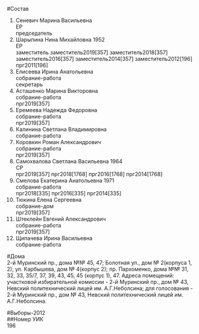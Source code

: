 #Состав  
1. Сеневич Марина Васильевна  
    ЕР  
    председатель  
2. Шарыпина Нина Михайловна 1952  
    ЕР  
    заместитель заместитель2019[357] заместитель2018[357] заместитель2016[357] заместитель2014[357] заместитель2012[196] прг2011[196]  
3. Елисеева Ирина Анатольевна  
    собрание-работа  
    секретарь  
4. Асташенко Марина Викторовна  
    собрание-работа  
    прг2019[357]  
5. Еремеева Надежда Федоровна  
    собрание-работа  
    прг2019[357]  
6. Калинина Светлана Владимировна  
    собрание-работа  
7. Коровкин Роман Александрович  
    собрание-работа  
    прг2019[357]  
8. Самохвалова Светлана Васильевна 1964  
    СР  
    прг2019[357] прг2018[1768] прг2016[1768] прг2014[1768]  
9. Смелова Екатерина Анатольевна 1971  
    собрание-работа  
    прг2018[335] прг2016[335] прг2014[335]  
10. Тюкина Елена Сергеевна  
    собрание-дом  
    прг2019[357]  
11. Штеклейн Евгений Александрович  
    собрание-работа  
    прг2019[357]  
12. Щипачева Ирина Васильевна  
    собрание-работа  
  
#Дома  
2-й Муринский пр., дома №№ 45, 47; Болотная ул., дом № 2(корпуса 1, 2); ул. Карбышева, дом № 4(корпус 2); пр. Пархоменко, дома №№ 31, 32, 33, 35/7, 37, 39, 43, 45, 45 (корпус 1), 47. Адреса помещений: участковой избирательной комиссии - 2-й Муринский пр., дом № 43, Невский политехнический лицей им. А.Г.Неболсина; для голосования - 2-й Муринский пр., дом № 43, Невский политехнический лицей им. А.Г.Неболсина.  
  
#Выборы-2012  
##Номер УИК  
196  
